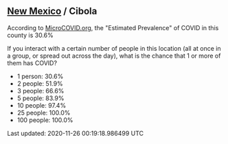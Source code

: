 
## [New Mexico](/united-states/new-mexico) / Cibola

According to [MicroCOVID.org](http://microcovid.org),
the "Estimated Prevalence" of COVID in this county is 30.6%

If you interact with a certain number of people in this location
(all at once in a group, or spread out across the day), what is the chance that
1 or more of them has COVID?

- 1 person: 30.6%
- 2 people: 51.9%
- 3 people: 66.6%
- 5 people: 83.9%
- 10 people: 97.4%
- 25 people: 100.0%
- 100 people: 100.0%

Last updated: 2020-11-26 00:19:18.986499 UTC
